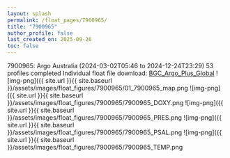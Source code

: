 ```yaml
---
layout: splash
permalink: /float_pages/7900965/
title: "7900965"
author_profile: false
last_created_on: 2025-09-26
toc: false
---
```

 
7900965: Argo Australia (2024-03-02T05:46 to 2024-12-24T23:29)
53 profiles completed
Individual float file download: [BGC_Argo_Plus_Global](https://ftp.soest.hawaii.edu/bgc_argo_plus/Individual_Floats/outliers_removed/7900965_Sprof_processed.nc)
![img-png]({{ site.url }}{{ site.baseurl }}/assets/images/float_figures/7900965/01_7900965_map.png
![img-png]({{ site.url }}{{ site.baseurl }}/assets/images/float_figures/7900965/7900965_DOXY.png
![img-png]({{ site.url }}{{ site.baseurl }}/assets/images/float_figures/7900965/7900965_PRES.png
![img-png]({{ site.url }}{{ site.baseurl }}/assets/images/float_figures/7900965/7900965_PSAL.png
![img-png]({{ site.url }}{{ site.baseurl }}/assets/images/float_figures/7900965/7900965_TEMP.png
